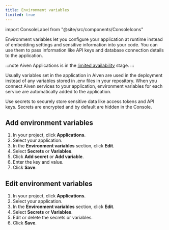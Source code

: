 ```yaml
---
title: Environment variables
limited: true
---
```


import ConsoleLabel from "@site/src/components/ConsoleIcons"

Environment variables let you configure your application at runtime instead of embedding settings and sensitive information into your code. You can use them to pass information like API keys and database connection details to the application.

:::note
Aiven Applications is in the
[limited availability](/docs/platform/concepts/service-and-feature-releases#limited-availability-)
stage.
:::

Usually variables set in the application in Aiven are used in the deployment
instead of any variables stored in .env files in your repository.
When you connect Aiven services to your application, environment variables for
each service are automatically added to the application.

Use secrets to securely store sensitive data like access tokens and API keys. Secrets
are encrypted and by default are hidden in the Console.

## Add environment variables

1. In your project, click **Applications**.
1. Select your application.
1. In the **Environment variables** section, click **Edit**.
1. Select **Secrets** or **Variables**.
1. Click **Add secret** or **Add variable**.
1. Enter the key and value.
1. Click **Save**.

## Edit environment variables

1. In your project, click **Applications**.
1. Select your application.
1. In the **Environment variables** section, click **Edit**.
1. Select **Secrets** or **Variables**.
1. Edit or delete the secrets or variables.
1. Click **Save**.
